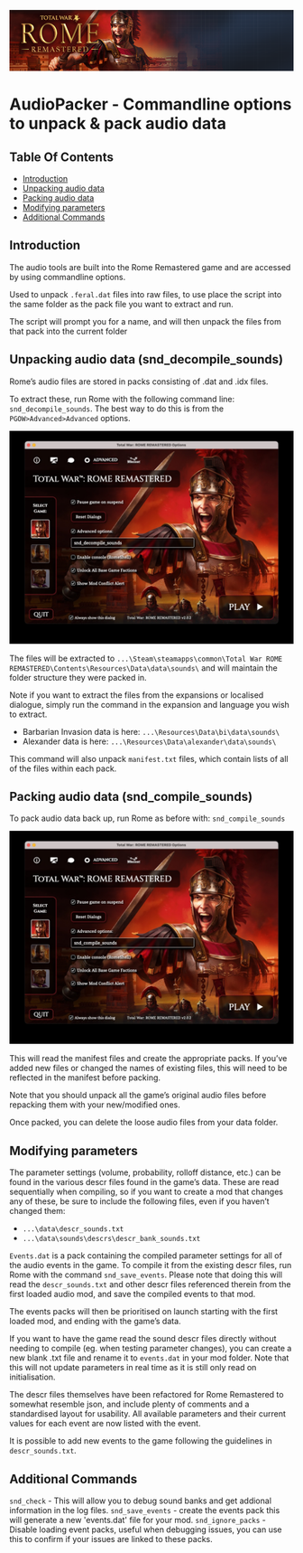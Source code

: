 ![Workshop_header_template](/Workshop_header_template.png)
# AudioPacker - Commandline options to unpack & pack audio data

## Table Of Contents

* [Introduction](#introduction)
* [Unpacking audio data](#unpacking-audio-data)
* [Packing audio data](#packing-audio-data)
* [Modifying parameters](#modifying-parameters)
* [Additional Commands](#additional-commands)

## Introduction

The audio tools are built into the Rome Remastered game and are accessed by using commandline options.

Used to unpack `.feral.dat` files into raw files, to use place the script into the same folder as the pack file you want to extract and run.

The script will prompt you for a name, and will then unpack the files from that pack into the current folder

## Unpacking audio data (snd_decompile_sounds)

Rome’s audio files are stored in packs consisting of .dat and .idx files.

To extract these, run Rome with the following command line: `snd_decompile_sounds`.
The best way to do this is from the `PGOW>Advanced>Advanced` options.

![snd_decompile_sounds](/tools/AudioPacker/snd_decompile_sounds.jpg)

The files will be extracted to `...\Steam\steamapps\common\Total War ROME REMASTERED\Contents\Resources\Data\data\sounds\` and will maintain the folder structure they were packed in.

Note if you want to extract the files from the expansions or localised dialogue, simply run the command in the expansion and language you wish to extract.
* Barbarian Invasion data is here: `...\Resources\Data\bi\data\sounds\`
* Alexander data is here: `...\Resources\Data\alexander\data\sounds\`

This command will also unpack `manifest.txt` files, which contain lists of all of the files within each pack.


## Packing audio data (snd_compile_sounds)

To pack audio data back up, run Rome as before with: `snd_compile_sounds`

![snd_compile_sounds](/tools/AudioPacker/snd_compile_sounds.jpg)

This will read the manifest files and create the appropriate packs. If you’ve added new files or changed the names of existing files, this will need to be reflected in the manifest before packing.

Note that you should unpack all the game’s original audio files before repacking them with your new/modified ones.

Once packed, you can delete the loose audio files from your data folder.


## Modifying parameters

The parameter settings  (volume, probability, rolloff distance, etc.) can be found in the various descr files found in the game’s data. These are read sequentially when compiling, so if you want to create a mod that changes any of these, be sure to include the following files, even if you haven’t changed them:
* `...\data\descr_sounds.txt`
* `...\data\sounds\descrs\descr_bank_sounds.txt`


`Events.dat` is a pack containing the compiled parameter settings for all of the audio events in the game. To compile it from the existing descr files, run Rome with the command `snd_save_events`.
Please note that doing this will read the `descr_sounds.txt` and other descr files referenced therein from the first loaded audio mod, and save the compiled events to that mod.

The events packs will then be prioritised on launch starting with the first loaded mod, and ending with the game’s data.

If you want to have the game read the sound descr files directly without needing to compile (eg. when testing parameter changes), you can create a new blank .txt file and rename it to `events.dat` in your mod folder. Note that this will not update parameters in real time as it is still only read on initialisation.

The descr files themselves have been refactored for Rome Remastered to somewhat resemble json, and include plenty of comments and a standardised layout for usability. All available parameters and their current values for each event are now listed with the event.

It is possible to add new events to the game following the guidelines in `descr_sounds.txt`.

## Additional Commands

`snd_check` - This will allow you to debug sound banks and get addional information in the log files.
`snd_save_events` - create the events pack this will generate a new 'events.dat' file for your mod.
`snd_ignore_packs` - Disable loading event packs, useful when debugging issues, you can use this to confirm if your issues are linked to these packs.

